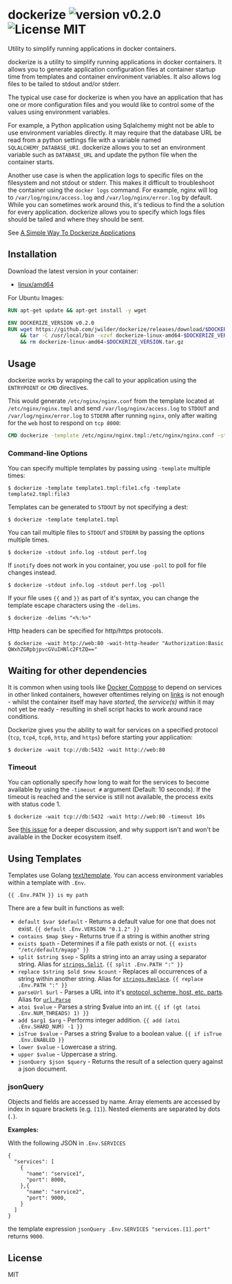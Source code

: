 dockerize ![version v0.2.0](https://img.shields.io/badge/version-v0.2.0-brightgreen.svg) ![License MIT](https://img.shields.io/badge/license-MIT-blue.svg)
=============

Utility to simplify running applications in docker containers.

dockerize is a utility to simplify running applications in docker containers.  It allows you
to generate application configuration files at container startup time from templates and
container environment variables.  It also allows log files to be tailed to stdout and/or
stderr.

The typical use case for dockerize is when you have an application that has one or more
configuration files and you would like to control some of the values using environment variables.

For example, a Python application using Sqlalchemy might not be able to use environment variables directly.
It may require that the database URL be read from a python settings file with a variable named
`SQLALCHEMY_DATABASE_URI`.  dockerize allows you to set an environment variable such as
`DATABASE_URL` and update the python file when the container starts.

Another use case is when the application logs to specific files on the filesystem and not stdout
or stderr. This makes it difficult to troubleshoot the container using the `docker logs` command.
For example, nginx will log to `/var/log/nginx/access.log` and
`/var/log/nginx/error.log` by default. While you can sometimes work around this, it's tedious to find
the a solution for every application. dockerize allows you to specify which logs files should
be tailed and where they should be sent.

See [A Simple Way To Dockerize Applications](http://jasonwilder.com/blog/2014/10/13/a-simple-way-to-dockerize-applications/)

## Installation

Download the latest version in your container:

* [linux/amd64](https://github.com/jwilder/dockerize/releases/download/v0.2.0/dockerize-linux-amd64-v0.2.0.tar.gz)

For Ubuntu Images:

``` Dockerfile
RUN apt-get update && apt-get install -y wget

ENV DOCKERIZE_VERSION v0.2.0
RUN wget https://github.com/jwilder/dockerize/releases/download/$DOCKERIZE_VERSION/dockerize-linux-amd64-$DOCKERIZE_VERSION.tar.gz \
    && tar -C /usr/local/bin -xzvf dockerize-linux-amd64-$DOCKERIZE_VERSION.tar.gz \
    && rm dockerize-linux-amd64-$DOCKERIZE_VERSION.tar.gz
```

## Usage

dockerize works by wrapping the call to your application using the `ENTRYPOINT` or `CMD` directives.

This would generate `/etc/nginx/nginx.conf` from the template located at `/etc/nginx/nginx.tmpl` and
send `/var/log/nginx/access.log` to `STDOUT` and `/var/log/nginx/error.log` to `STDERR` after running
`nginx`, only after waiting for the `web` host to respond on `tcp 8000`:

``` Dockerfile
CMD dockerize -template /etc/nginx/nginx.tmpl:/etc/nginx/nginx.conf -stdout /var/log/nginx/access.log -stderr /var/log/nginx/error.log -wait tcp://web:8000 nginx
```

### Command-line Options

You can specify multiple templates by passing using `-template` multiple times:

```
$ dockerize -template template1.tmpl:file1.cfg -template template2.tmpl:file3

```

Templates can be generated to `STDOUT` by not specifying a dest:

```
$ dockerize -template template1.tmpl

```


You can tail multiple files to `STDOUT` and `STDERR` by passing the options multiple times.

```
$ dockerize -stdout info.log -stdout perf.log

```

If `inotify` does not work in you container, you use `-poll` to poll for file changes instead.

```
$ dockerize -stdout info.log -stdout perf.log -poll

```


If your file uses `{{` and `}}` as part of it's syntax, you can change the template escape characters using the `-delims`.

```
$ dockerize -delims "<%:%>"
```

Http headers can be specified for http/https protocols.

```
$ dockerize -wait http://web:80 -wait-http-header "Authorization:Basic QWxhZGRpbjpvcGVuIHNlc2FtZQ=="
```

## Waiting for other dependencies

It is common when using tools like [Docker Compose](https://docs.docker.com/compose/) to depend on services in other linked containers, however oftentimes relying on [links](https://docs.docker.com/compose/compose-file/#links) is not enough - whilst the container itself may have _started_, the _service(s)_ within it may not yet be ready - resulting in shell script hacks to work around race conditions.

Dockerize gives you the ability to wait for services on a specified protocol (`tcp`, `tcp4`, `tcp6`, `http`, and `https`) before starting your application:

```
$ dockerize -wait tcp://db:5432 -wait http://web:80
```

### Timeout

You can optionally specify how long to wait for the services to become available by using the `-timeout #` argument (Default: 10 seconds).  If the timeout is reached and the service is still not available, the process exits with status code 1.

```
$ dockerize -wait tcp://db:5432 -wait http://web:80 -timeout 10s
```

See [this issue](https://github.com/docker/compose/issues/374#issuecomment-126312313) for a deeper discussion, and why support isn't and won't be available in the Docker ecosystem itself.

## Using Templates

Templates use Golang [text/template](http://golang.org/pkg/text/template/). You can access environment
variables within a template with `.Env`.

```
{{ .Env.PATH }} is my path
```

There are a few built in functions as well:

  * `default $var $default` - Returns a default value for one that does not exist. `{{ default .Env.VERSION "0.1.2" }}`
  * `contains $map $key` - Returns true if a string is within another string
  * `exists $path` - Determines if a file path exists or not. `{{ exists "/etc/default/myapp" }}`
  * `split $string $sep` - Splits a string into an array using a separator string. Alias for [`strings.Split`][go.string.Split]. `{{ split .Env.PATH ":" }}`
  * `replace $string $old $new $count` - Replaces all occurrences of a string within another string. Alias for [`strings.Replace`][go.string.Replace]. `{{ replace .Env.PATH ":" }}`
  * `parseUrl $url` - Parses a URL into it's [protocol, scheme, host, etc. parts][go.url.URL]. Alias for [`url.Parse`][go.url.Parse]
  * `atoi $value` - Parses a string $value into an int. `{{ if (gt (atoi .Env.NUM_THREADS) 1) }}`
  * `add $arg1 $arg` - Performs integer addition. `{{ add (atoi .Env.SHARD_NUM) -1 }}`
  * `isTrue $value` - Parses a string $value to a boolean value. `{{ if isTrue .Env.ENABLED }}`
  * `lower $value` - Lowercase a string.
  * `upper $value` - Uppercase a string.
  * `jsonQuery $json $query` - Returns the result of a selection query against a json document.

### jsonQuery

Objects and fields are accessed by name. Array elements are accessed by index in square brackets (e.g. `[1]`). Nested elements are separated by dots (`.`).

**Examples:**

With the following JSON in `.Env.SERVICES`

```
{
  "services": [
    {
      "name": "service1",
      "port": 8000,
    },{
      "name": "service2",
      "port": 9000,
    }
  ]
}
```

the template expression `jsonQuery .Env.SERVICES "services.[1].port"` returns `9000`.

## License

MIT


[go.string.Split]: https://golang.org/pkg/strings/#Split
[go.string.Replace]: https://golang.org/pkg/strings/#Replace
[go.url.Parse]: https://golang.org/pkg/net/url/#Parse
[go.url.URL]: https://golang.org/pkg/net/url/#URL
